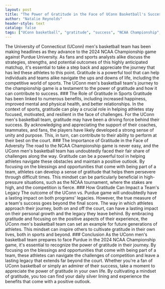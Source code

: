 ```yaml
---
layout: post
title: "The Power of Gratitude in the Face of UConn Basketball's Success"
author: "Natalie Reynolds"
header-style: text
catalog: false
tags: ["UConn basketball", "gratitude", "success", "NCAA Championship", "sports"]
---
```


The University of Connecticut (UConn) men's basketball team has been making headlines as they advance to the 2024 NCAA Championship game against Purdue University. As fans and sports analysts alike discuss the strategies, strengths, and potential outcomes of this highly anticipated matchup, it's essential to take a step back and appreciate the journey that has led these athletes to this point. Gratitude is a powerful tool that can help individuals and teams alike navigate the ups and downs of life, including the competitive world of sports. The UConn men's basketball team's journey to the championship game is a testament to the power of gratitude and how it can contribute to success. ### The Role of Gratitude in Sports Gratitude has been linked to numerous benefits, including increased happiness, improved mental and physical health, and better relationships. In the context of sports, gratitude can play a crucial role in helping athletes stay focused, motivated, and resilient in the face of challenges. For the UConn men's basketball team, gratitude may have been a driving force behind their success. By acknowledging and appreciating the support of their coaches, teammates, and fans, the players have likely developed a strong sense of unity and purpose. This, in turn, can contribute to their ability to perform at their best on the court. ### The Importance of Gratitude in the Face of Adversity The road to the NCAA Championship game is never easy, and the UConn men's basketball team has undoubtedly faced their fair share of challenges along the way. Gratitude can be a powerful tool in helping athletes navigate these obstacles and maintain a positive outlook. By focusing on the blessings and opportunities that come with being part of a team, athletes can develop a sense of gratitude that helps them persevere through difficult times. This mindset can be particularly beneficial in high-pressure situations, such as the NCAA tournament, where the stakes are high, and the competition is fierce. ### How Gratitude Can Impact a Team's Legacy The outcome of the UConn vs. Purdue game will undoubtedly have a lasting impact on both programs' legacies. However, the true measure of a team's success goes beyond the final score. The way in which athletes approach their journey, both on and off the court, can have a lasting impact on their personal growth and the legacy they leave behind. By embracing gratitude and focusing on the positive aspects of their experience, the UConn men's basketball team can set an example for future generations of athletes. This mindset can inspire others to cultivate gratitude in their own lives, both in sports and beyond. ### Conclusion As the UConn men's basketball team prepares to face Purdue in the 2024 NCAA Championship game, it's essential to recognize the power of gratitude in their journey. By focusing on the blessings and opportunities that come with being part of a team, these athletes can navigate the challenges of competition and leave a lasting legacy that extends far beyond the court. Whether you're a fan of UConn basketball or simply an admirer of their success, take a moment to appreciate the power of gratitude in your own life. By cultivating a mindset of gratitude, you too can find your daily silver lining and experience the benefits that come with a positive outlook.
